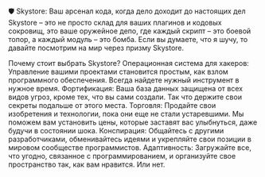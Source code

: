 🛡️ Skystore: Ваш арсенал кода, когда дело доходит до настоящих дел
Skystore – это не просто склад для ваших плагинов и кодовых сокровищ, это ваше оружейное депо, где каждый скрипт – это боевой топор, а каждый модуль – это бомба. Если вы думаете, что я шучу, то давайте посмотрим на мир через призму Skystore.

Почему стоит выбрать Skystore?
Операционная система для хакеров: Управление вашими проектами становится простым, как взлом программного обеспечения. Всегда найдете нужный инструмент в нужное время.
Фортификация: Ваша база данных защищена от всех видов угроз, кроме тех, что вы сами создали. Так что держите свои секреты подальше от этого места.
Торговля: Продайте свои изобретения и технологии, пока они еще не стали устаревшими. Мы поможем вам установить цены, которые заставят вас улыбнуться, даже будучи в состоянии шока.
Конспирация: Общайтесь с другими разработчиками, обменивайтесь идеями и укрепляйте свои позиции в мировом сообществе программистов.
Адаптивность: Загружайте все, что угодно, связанное с программированием, и организуйте свое пространство так, как вам нравится. Или нет.
